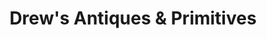 ---
title: "Drew's Antiques & Primitives"
url: /hico/drews-antiques-and-primitives/
shop: antiques
---